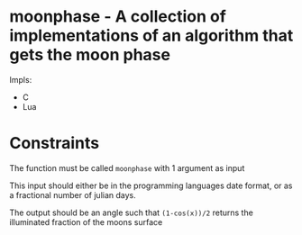 # moonphase - A collection of implementations of an algorithm that gets the moon phase

Impls:

* C
* Lua

# Constraints

The function must be called `moonphase` with 1 argument as input

This input should either be in the programming languages date format, or as a fractional number
of julian days.

The output should be an angle such that `(1-cos(x))/2` returns the illuminated fraction of the moons surface
